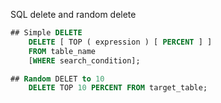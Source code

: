 SQL delete and random delete
```SQL
## Simple DELETE
    DELETE [ TOP ( expression ) [ PERCENT ] ]  
    FROM table_name
    [WHERE search_condition];

## Random DELET to 10
    DELETE TOP 10 PERCENT FROM target_table;
```
